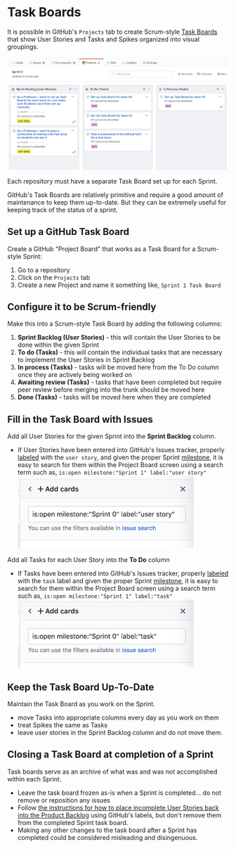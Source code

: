 # Task Boards

It is possible in GitHub's `Projects` tab to create Scrum-style [Task Boards](https://knowledge.kitchen/Scrum_development_framework#Task_board) that show User Stories and Tasks and Spikes organized into visual groupings.

![GitHub task board set up with user stories in the sprint backlog and nicely labeled tasks](./images/github_task_board.png)

Each repository must have a separate Task Board set up for each Sprint.

GitHub's Task Boards are relatively primitive and require a good amount of maintenance to keep them up-to-date. But they can be extremely useful for keeping track of the status of a sprint.

## Set up a GitHub Task Board

Create a GitHub "Project Board" that works as a Task Board for a Scrum-style Sprint:

1.  Go to a repository
1.  Click on the `Projects` tab
1.  Create a new Project and name it something like, `Sprint 1 Task Board`

## Configure it to be Scrum-friendly

Make this into a Scrum-style Task Board by adding the following columns:

1. **Sprint Backlog (User Stories)** - this will contain the User Stories to be done within the given Sprint
1. **To do (Tasks)** - this will contain the individual tasks that are necessary to implement the User Stories in Sprint Backlog
1. **In process (Tasks)** - tasks will be moved here from the To Do column once they are actively being worked on
1. **Awaiting review (Tasks)** - tasks that have been completed but require peer review before merging into the trunk should be moved here
1. **Done (Tasks)** - tasks will be moved here when they are completed

## Fill in the Task Board with Issues

Add all User Stories for the given Sprint into the **Sprint Backlog** column.

- If User Stories have been entered into GitHub's Issues tracker, properly [labeled](./github-labels.md) with the `user story`, and given the proper Sprint [milestone](./github-milestones.md), it is easy to search for them within the Project Board screen using a search term such as, `is:open milestone:"Sprint 1" label:"user story"`
  ![Search for user stories for a given Sprint in GitHub](./images/github_search_for_user_stories.png)

Add all Tasks for each User Story into the **To Do** column

- If Tasks have been entered into GitHub's Issues tracker, properly [labeled](./github-labels.md) with the `task` label and given the proper Sprint [milestone](./github-milestones.md), it is easy to search for them within the Project Board screen using a search term such as, `is:open milestone:"Sprint 1" label:"task"`
  ![Search for tasks for a given Sprint in GitHub](./images/github_search_for_tasks.png)

## Keep the Task Board Up-To-Date

Maintain the Task Board as you work on the Sprint.

- move Tasks into appropriate columns every day as you work on them
- treat Spikes the same as Tasks
- leave user stories in the Sprint Backlog column and do not move them.

## Closing a Task Board at completion of a Sprint

Task boards serve as an archive of what was and was not accomplished within each Sprint.

- Leave the task board frozen as-is when a Sprint is completed... do not remove or reposition any issues
- Follow [the instructions for how to place incomplete User Stories back into the Product Backlog](https://knowledge.kitchen/GitHub_for_team_collaboration#Closing_milestones) using GitHub's labels, but don't remove them from the completed Sprint task board.
- Making any other changes to the task board after a Sprint has completed could be considered misleading and disingenuous.
